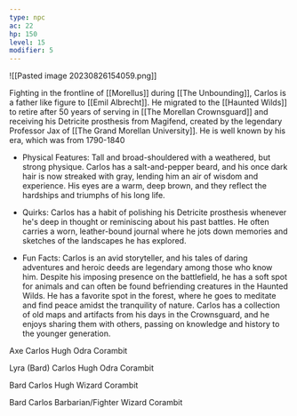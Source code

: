 ```yaml
---
type: npc
ac: 22
hp: 150
level: 15
modifier: 5
---
```

![[Pasted image 20230826154059.png]]

Fighting in the frontline of [[Morellus]] during [[The Unbounding]], Carlos is a father like figure to [[Emil Albrecht]]. He migrated to the [[Haunted Wilds]] to retire after 50 years of serving in [[The Morellan Crownsguard]] and receiving his Detricite prosthesis from Magifend, created by the legendary Professor Jax of [[The Grand Morellan University]]. He is well known by his era, which was from 1790-1840

- Physical Features: Tall and broad-shouldered with a weathered, but strong physique. Carlos has a salt-and-pepper beard, and his once dark hair is now streaked with gray, lending him an air of wisdom and experience. His eyes are a warm, deep brown, and they reflect the hardships and triumphs of his long life.

- Quirks: Carlos has a habit of polishing his Detricite prosthesis whenever he's deep in thought or reminiscing about his past battles. He often carries a worn, leather-bound journal where he jots down memories and sketches of the landscapes he has explored.

- Fun Facts: Carlos is an avid storyteller, and his tales of daring adventures and heroic deeds are legendary among those who know him. Despite his imposing presence on the battlefield, he has a soft spot for animals and can often be found befriending creatures in the Haunted Wilds. He has a favorite spot in the forest, where he goes to meditate and find peace amidst the tranquility of nature. Carlos has a collection of old maps and artifacts from his days in the Crownsguard, and he enjoys sharing them with others, passing on knowledge and history to the younger generation.


Axe
Carlos
Hugh
Odra
Corambit

Lyra (Bard)
Carlos
Hugh
Odra
Corambit

Bard
Carlos
Hugh
Wizard
Corambit

Bard
Carlos
Barbarian/Fighter
Wizard
Corambit